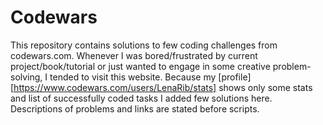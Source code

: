 # Codewars

This repository contains solutions to few coding challenges from codewars.com. Whenever I was bored/frustrated by current project/book/tutorial or just wanted to engage in some creative problem-solving, I tended to visit this website. Because my [profile][https://www.codewars.com/users/LenaRib/stats] shows only some stats and list of successfully coded tasks I added few solutions here. Descriptions of problems and links are stated before scripts.
